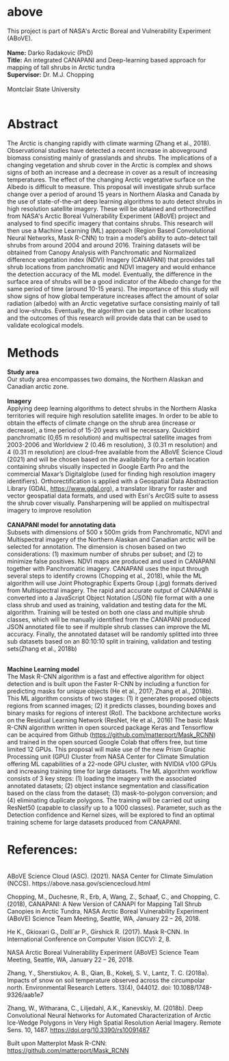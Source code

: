 # above
This project is part of NASA's Arctic Boreal and Vulnerability Experiment (ABoVE).
<br><br>
<b>Name:</b> Darko Radakovic (PhD)<br>
<b>Title:</b> An integrated CANAPANI and Deep-learning based approach for mapping of tall shrubs in Arctic tundra<br>
<b>Supervisor:</b> Dr. M.J. Chopping<br><br>
Montclair State University<br><br>

<h1>Abstract</h1>
The Arctic is changing rapidly with climate warming (Zhang et al., 2018). Observational studies have detected a recent increase in aboveground biomass consisting mainly of grasslands and shrubs. The implications of a changing vegetation and shrub cover in the Arctic is complex and shows signs of both an increase and a decrease in cover as a result of increasing temperatures. The effect of the changing Arctic vegetative surface on the Albedo is difficult to measure. This proposal will investigate shrub surface change over a period of around 15 years in Northern Alaska and Canada by the use of state-of-the-art deep learning algorithms to auto detect shrubs in high resolution satellite imagery. These will be obtained and orthorectified from NASA's Arctic Boreal Vulnerability Experiment (ABoVE) project and analysed to find specific imagery that contains shrubs. This research will then use a Machine Learning (ML) approach (Region Based Convolutional Neural Networks, Mask R-CNN) to train a model’s ability to auto-detect tall shrubs from around 2004 and around 2016. Training datasets will be obtained from Canopy Analysis with Panchromatic and Normalized difference vegetation index (NDVI) Imagery (CANAPANI) that provides tall shrub locations from panchromatic and NDVI imagery and would enhance the detection accuracy of the ML model. Eventually, the difference in the surface area of shrubs will be a good indicator of the Albedo change for the same period of time (around 10-15 years). The importance of this study will show signs of how global temperature increases affect the amount of solar radiation (albedo) with an Arctic vegetative surface consisting mainly of tall and low-shrubs. Eventually, the algorithm can be used in other locations and the outcomes of this research will provide data that can be used to validate ecological models.



<h1>Methods</h1>

<b>Study area</b><br>
Our study area encompasses two domains, the Northern Alaskan and Canadian arctic zone.<br><br>
<b>Imagery</b><br>
Applying deep learning algorithms to detect shrubs in the Northern Alaska territories will require high resolution satellite images. In order to be able to obtain the effects of climate change on the shrub area (increase or decrease), a time period of 15-20 years will be necessary. Quickbird panchromatic (0,65 m resolution) and multispectral satellite images from 2003-2006 and Worldview 2 (0.46 m resolution), 3 (0.31 m resolution) and 4 (0.31 m resolution) are cloud-free available from the ABoVE Science Cloud (2021) and will be chosen based on the availability for a certain location containing shrubs visually inspected in Google Earth Pro and the commercial Maxar’s Digitalglobe (used for finding high resolution imagery identifiers). Orthorectification is applied with a Geospatial Data Abstraction Library (GDAL, https://www.gdal.org), a translator library for raster and vector geospatial data formats, and used with Esri's ArcGIS suite to assess the shrub cover visually. Pansharpening will be applied on multispectral imagery to improve resolution<br><br>
<b>CANAPANI model for annotating data</b><br>
Subsets with dimensions of 500 x 500m grids from Panchromatic, NDVI and Multispectral imagery of the Northern Alaskan and Canadian arctic will be selected for annotation. The dimension is chosen based on two considerations: (1) maximum number of shrubs per subset; and (2) to minimize false positives. NDVI maps are produced and used in CANAPANI together with Panchromatic imagery. CANAPANI uses the input through several steps to identify crowns (Chopping et al., 2018), while the ML algorithm will use Joint Photographic Experts Group (.jpg) formats derived from Multispectral imagery. The rapid and accurate output of CANAPANI is converted into a JavaScript Object Notation (JSON) file format with a one class shrub and used as training, validation and testing data for the ML algorithm. Training will be tested on both one class and multiple shrub classes, which will be manually identified from the CANAPANI produced JSON annotated file to see if multiple shrub classes can improve the ML accuracy.
Finally, the annotated dataset will be randomly splitted into three sub datasets based on an 80:10:10 split in training, validation and testing sets(Zhang et al., 2018b)<br><br>

<b>Machine Learning model</b><br>
The Mask R-CNN algorithm is a fast and effective algorithm for object detection and is built upon the Faster R-CNN by including a function for predicting masks for unique objects (He et al., 2017; Zhang et al., 2018b). This ML algorithm consists of two stages: (1) it generates proposed objects regions from scanned images; (2) it predicts classes, bounding boxes and binary masks for regions of interest (RoI). The backbone architecture works on the Residual Learning Network (ResNet, He et al., 2016) The basic Mask R-CNN algorithm written in open sourced package Keras and Tensorflow can be acquired from Github (https://github.com/matterport/Mask_RCNN) and trained in the open sourced Google Colab that offers free, but time limited 12 GPUs. This proposal will make use of the new Prism Graphic Processing unit (GPU) Cluster from NASA Center for Climate Simulation offering ML capabilities of a 22-node GPU cluster, with NVIDIA v100 GPUs and increasing training time for large datasets. 
The ML algorithm workflow consists of 3 key steps: (1) loading the imagery with the associated annotated datasets; (2) object instance segmentation and classification based on the class from the dataset; (3) mask-to-polygon conversion; and (4) eliminating duplicate polygons.
The training will be carried out using ResNet50 (capable to classify up to a 1000 classes). Parameter, such as the Detection confidence and Kernel sizes, will be explored to find an optimal training scheme for large datasets produced from CANAPANI.




<h1>References:</h1><br>
ABoVE Science Cloud (ASC). (2021). NASA Center for Climate Simulation (NCCS). https://above.nasa.gov/sciencecloud.html

Chopping, M., Duchesne, R., Erb, A, Wang, Z., Schaaf, C., and Chopping, C. (2018), CANAPANI: A New Version of CANAPI for Mapping Tall Shrub Canopies in Arctic Tundra, NASA Arctic Boreal Vulnerability Experiment (ABoVE) Science Team Meeting, Seattle, WA, January 22 – 26, 2018.

He K., Gkioxari G., Dolll´ar P., Girshick R. (2017). Mask R-CNN. In International Conference on Computer Vision (ICCV): 2, 8.

NASA Arctic Boreal Vulnerability Experiment (ABoVE) Science Team Meeting, Seattle, WA, January 22 – 26, 2018.

Zhang, Y., Sherstiukov, A. B., Qian, B., Kokelj, S. V., Lantz, T. C. (2018a). Impacts of snow on soil temperature observed across the circumpolar north. Environmental Research Letters. 13(4), 044012. doi: 10.1088/1748-9326/aab1e7

Zhang, W., Witharana, C., Liljedahl, A.K., Kanevskiy, M. (2018b). Deep Convolutional Neural Networks for Automated Characterization of Arctic Ice-Wedge Polygons in Very High Spatial Resolution Aerial Imagery. Remote Sens. 10, 1487. https://doi.org/10.3390/rs10091487

Built upon Matterplot Mask R-CNN:
https://github.com/matterport/Mask_RCNN
